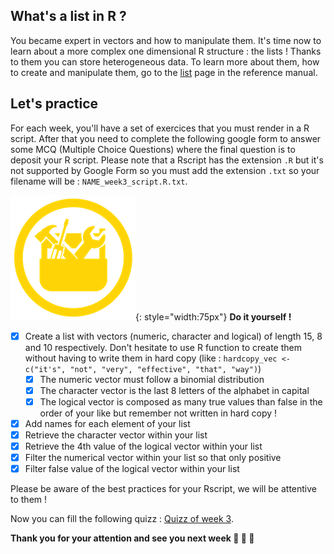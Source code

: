 ## What's a list in R ?

You became expert in vectors and how to manipulate them. It's time now to learn about
a more complex one dimensional R structure : the lists ! Thanks to them you can store
heterogeneous data. To learn more about them, how to create and manipulate them, go to
the [list](./r05_lists.md) page in the reference manual.


## Let's practice

For each week, you'll have a set of exercices that you must render in a R script. 
After that you need to complete the following google form to answer some MCQ (Multiple
Choice Questions) where the final question is to deposit your R script. Please note that
a Rscript has the extension `.R` but it's not supported by Google Form so you must add
the extension `.txt` so your filename will be : `NAME_week3_script.R.txt`. 

![](images/toolbox-do-it-yourself.png){: style="width:75px"} **Do it yourself !**

- [x] Create a list with vectors (numeric, character and logical) of length 15, 8 and 10 respectively. Don't hesitate to use R function to create them without having to write them in hard copy (like : `hardcopy_vec <- c("it's", "not", "very", "effective", "that", "way")`)
    - [x] The numeric vector must follow a binomial distribution
    - [x] The character vector is the last 8 letters of the alphabet in capital
    - [x] The logical vector is composed as many true values than false in the order of your
     like but remember not written in hard copy !
- [x] Add names for each element of your list
- [x] Retrieve the character vector within your list
- [x] Retrieve the 4th value of the logical vector within your list
- [x] Filter the numerical vector within your list so that only positive 
- [x] Filter false value of the logical vector within your list

Please be aware of the best practices for your Rscript, we will be attentive to them !

Now you can fill the following quizz : [Quizz of week 3](https://forms.gle/pgnPBscKu3S5bzTz5).


**Thank you for your attention and see you next week :clap: :clap: :clap:**